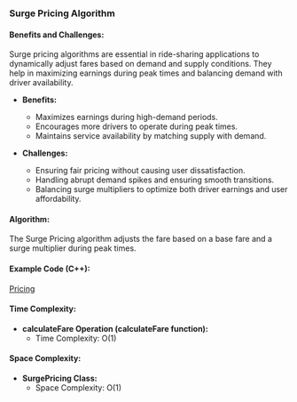 ### Surge Pricing Algorithm

#### Benefits and Challenges:
Surge pricing algorithms are essential in ride-sharing applications to dynamically adjust fares based on demand and supply conditions. They help in maximizing earnings during peak times and balancing demand with driver availability.

- **Benefits:**
  - Maximizes earnings during high-demand periods.
  - Encourages more drivers to operate during peak times.
  - Maintains service availability by matching supply with demand.

- **Challenges:**
  - Ensuring fair pricing without causing user dissatisfaction.
  - Handling abrupt demand spikes and ensuring smooth transitions.
  - Balancing surge multipliers to optimize both driver earnings and user affordability.

#### Algorithm:
The Surge Pricing algorithm adjusts the fare based on a base fare and a surge multiplier during peak times.

#### Example Code (C++):
[Pricing](https://github.com/Prajwal1110/APS.github.io/blob/959e0ad7a66cc6cf6ba4f2f18f5e9924a0ca41a0/codes/pricing.cpp)

#### Time Complexity:
- **calculateFare Operation (calculateFare function):**
  - Time Complexity: O(1)
  
#### Space Complexity:
- **SurgePricing Class:**
  - Space Complexity: O(1)
 

